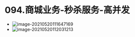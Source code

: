 # 094.商城业务-秒杀服务-高并发

- ![image-20210520111647169](https://raw.githubusercontent.com/TWDH/Leetcode-From-Zero/pictures/img/image-20210520111647169.png)
- ![image-20210520112031213](https://raw.githubusercontent.com/TWDH/Leetcode-From-Zero/pictures/img/image-20210520112031213.png)